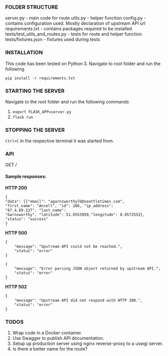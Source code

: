### FOLDER STRUCTURE
server.py - main code for route
utils.py - helper function
config.py - contains configuration used. Mostly declaration of upstream API url
requirements.txt - contains packages required to be installed
tests/test_utils_and_routes.py - tests for route and helper function
tests/fixtures.json - fixtures used during tests

### INSTALLATION
This code has been tested on Python 3. 
Navigate to root folder and run the following.

    pip install -r requirements.txt

### STARTING THE SERVER
Navigate to the root folder and run the following commands

1.  `export FLASK_APP=server.py`
2. `flask run`

### STOPPING THE SERVER
`Ctrl+C` in the respective terminal it was started from.

### API
GET /

#### Sample responses:
**HTTP 200**

    {
    "data": [{"email": "agarnsworthy7d@seattletimes.com", 
    "first_name": "Ancell", "id": 266, "ip_address": 
    "67.4.69.137", "last_name": 
    "Garnsworthy", "latitude": 51.6553959,"longitude": 0.0572553},
    "status": "success"    
    }

**HTTP 500**

    {
        "message": "Upstream API could not be reached.",
        "status": "error"    
    }

    {
        "message": "Error parsing JSON object returned by upstream API.",
        "status": "error"    
    }

**HTTP 502**

    {
        "message": "Upstream API did not respond with HTTP 200.",
        "status": "error"    
    }


### TODOS
1. Wrap code in a Docker container.
2. Use Swagger to publish API documentation.
3. Setup up production server using nginx reverse-proxy to a uswgi server.
4. Is there a better name for the route?